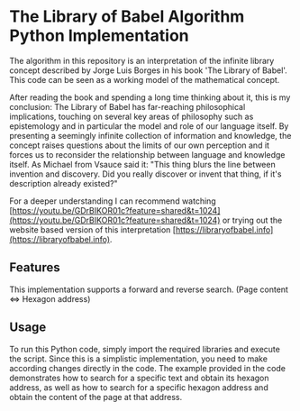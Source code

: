 # The Library of Babel Algorithm Python Implementation

The algorithm in this repository is an interpretation of the infinite library concept described by Jorge Luis Borges in his book 'The Library of Babel'. This code can be seen as a working model of the mathematical concept.

After reading the book and spending a long time thinking about it, this is my conclusion: The Library of Babel has far-reaching philosophical implications, touching on several key areas of philosophy such as  epistemology and in particular the model and role of our language itself. By presenting a seemingly infinite collection of information and knowledge, the concept raises questions about the limits of our own perception and it forces us to  reconsider the relationship between  language and knowledge itself. As Michael from Vsauce said it: "This thing blurs the line between invention and discovery. Did you really discover or invent that thing, if it's description already existed?"

For a deeper understanding I can recommend 
watching [https://youtu.be/GDrBIKOR01c?feature=shared&t=1024](https://youtu.be/GDrBIKOR01c?feature=shared&t=1024) or trying out the website based version of this interpretation [https://libraryofbabel.info](https://libraryofbabel.info).

## Features

This implementation supports a forward and reverse search. (Page content <=> Hexagon address)

## Usage

To run this Python code, simply import the required libraries and execute the script. Since this is a simplistic implementation, you need to make according changes directly in the code. The example provided in the code demonstrates how to search for a specific text and obtain its hexagon address, as well as how to search for a specific hexagon address and obtain the content of the page at that address.
